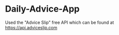 # Daily-Advice-App
Used the "Advice Slip" free API which can be found at https://api.adviceslip.com
